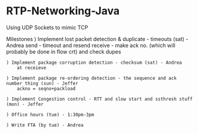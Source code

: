 # RTP-Networking-Java
Using UDP Sockets to mimic TCP

Milestones
	) Implement lost packet detection & duplicate - timeouts (sat) - Andrea
		send - timeout and resend
		receive - make ack no. (which will probably be done in flow crt) and check dupes
		
	) Implement package corruption detection - checksum (sat) - Andrea
		at receieve
		
	) Implement package re-ordering detection - the sequence and ack number thing (sun) - Jeffer
		ackno = seqno+packload
		
	) Implement Congestion control - RTT and slow start and ssthresh stuff (mon) - Jeffer

	) Office hours (tue) - 1:30pm-3pm

	) Write FTA (by tue) - Andrea
		
